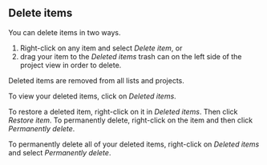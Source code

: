 ## Delete items

You can delete items in two ways.

1. Right-click on any item and select _Delete item_, or 
2. drag your item to the _Deleted items_ trash can on the left side of the project view in order to delete. 

Deleted items are removed from all lists and projects.

To view your deleted items, click on _Deleted items_.

To restore a deleted item, right-click on it in _Deleted items_. Then click _Restore item_. To permanently delete, right-click on the item and then click _Permanently delete_.

To permanently delete all of your deleted items, right-click on _Deleted items_ and select _Permanently delete_.

